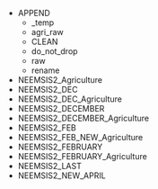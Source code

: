   - APPEND
    - _temp
    - agri_raw
    - CLEAN
    - do_not_drop
    - raw
    - rename
  - NEEMSIS2_Agriculture
  - NEEMSIS2_DEC
  - NEEMSIS2_DEC_Agriculture
  - NEEMSIS2_DECEMBER
  - NEEMSIS2_DECEMBER_Agriculture
  - NEEMSIS2_FEB
  - NEEMSIS2_FEB_NEW_Agriculture
  - NEEMSIS2_FEBRUARY
  - NEEMSIS2_FEBRUARY_Agriculture
  - NEEMSIS2_LAST
  - NEEMSIS2_NEW_APRIL

